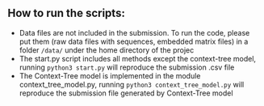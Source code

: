 ## How to run the scripts:
- Data files are not included in the submission. To run the code, please put them (raw data files with sequences, embedded matrix files) in a folder ```/data/``` under the home directory of the projec
- The start.py script includes all methods except the context-tree model, running ```python3 start.py``` will reproduce the submission .csv file
- The Context-Tree model is implemented in the module context_tree_model.py, running ```python3 context_tree_model.py``` will reproduce the submission file generated by Context-Tree model
